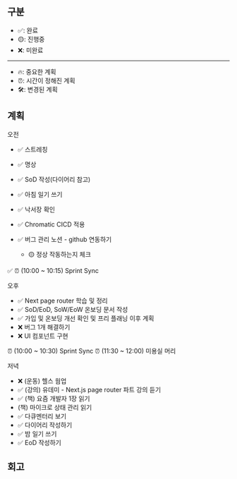 ## 구분

- ✅: 완료
- 🟡: 진행중
- ❌: 미완료

---

- 🔥: 중요한 계획
- ⏰: 시간이 정해진 계획
- 🛠️: 변경된 계획

## 계획

오전

- ✅ 스트레칭
- ✅ 명상
- ✅ SoD 작성(다이어리 참고)
- ✅ 아침 일기 쓰기

- ✅ 낙서장 확인
- ✅ Chromatic CICD 적용
- ✅ 버그 관리 노션 - github 연동하기
    - 🟡 정상 작동하는지 체크

✅ ⏰ (10:00 ~ 10:15) Sprint Sync

오후

- ✅ Next page router 학습 및 정리
- ✅ SoD/EoD, SoW/EoW 온보딩 문서 작성
- ✅ 가입 및 온보딩 개선 확인 및 프리 플래닝 이후 계획
- ❌ 버그 1개 해결하기
- ❌ UI 컴포넌트 구현

⏰ (10:00 ~ 10:30) Sprint Sync
⏰ (11:30 ~ 12:00) 미용실 머리

저녁

- ❌ (운동) 헬스 웜업
- ✅ (강의) 유데미 - Next.js page router 파트 강의 듣기
- ✅ (책) 요즘 개발자 1장 읽기
- (책) 마이크로 상태 관리 읽기
- ✅ 다큐멘터리 보기
- ✅ 다이어리 작성하기
- ✅ 밤 일기 쓰기
- ✅ EoD 작성하기

## 회고
